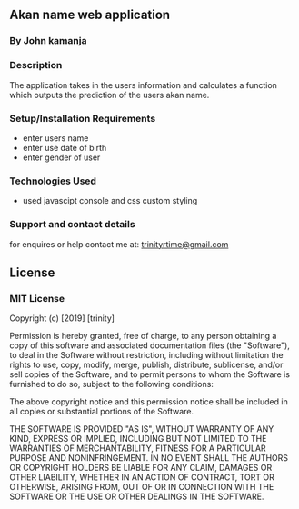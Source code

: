 ## Akan name web application
### By John kamanja

### Description
The application takes in the users information and calculates a function which outputs the prediction of the users akan name.

### Setup/Installation Requirements
- enter users name
- enter use date of birth
- enter gender of user
### Technologies Used
- used javascipt console and css custom styling

### Support and contact details
for enquires or help contact me at: trinityrtime@gmail.com

## License
### MIT License

Copyright (c) [2019] [trinity]

Permission is hereby granted, free of charge, to any person obtaining a copy of this software and associated documentation files (the "Software"), to deal in the Software without restriction, including without limitation the rights to use, copy, modify, merge, publish, distribute, sublicense, and/or sell copies of the Software, and to permit persons to whom the Software is furnished to do so, subject to the following conditions:

The above copyright notice and this permission notice shall be included in all copies or substantial portions of the Software.

THE SOFTWARE IS PROVIDED "AS IS", WITHOUT WARRANTY OF ANY KIND, EXPRESS OR IMPLIED, INCLUDING BUT NOT LIMITED TO THE WARRANTIES OF MERCHANTABILITY, FITNESS FOR A PARTICULAR PURPOSE AND NONINFRINGEMENT. IN NO EVENT SHALL THE AUTHORS OR COPYRIGHT HOLDERS BE LIABLE FOR ANY CLAIM, DAMAGES OR OTHER LIABILITY, WHETHER IN AN ACTION OF CONTRACT, TORT OR OTHERWISE, ARISING FROM, OUT OF OR IN CONNECTION WITH THE SOFTWARE OR THE USE OR OTHER DEALINGS IN THE SOFTWARE.